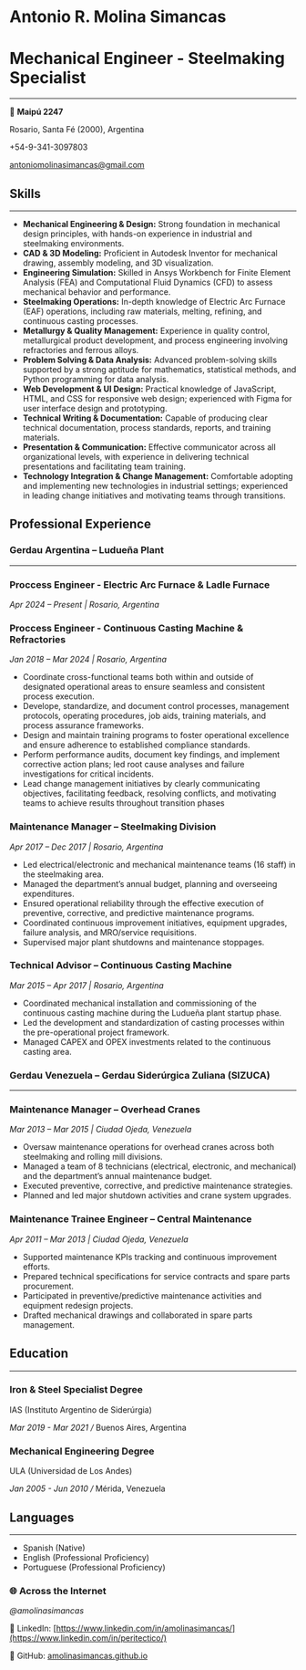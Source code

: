 # Antonio R. Molina Simancas

# **Mechanical Engineer -** Steelmaking Specialist

---

<aside>

🏡 **Maipú 2247**

Rosario, Santa Fé (2000), Argentina

+54-9-341-3097803

[antoniomolinasimancas@gmail.com](mailto:antoniomolinasimancas@gmail.com)

</aside>

## **Skills**

---

- **Mechanical Engineering & Design:** Strong foundation in mechanical design principles, with hands-on experience in industrial and steelmaking environments.
- **CAD & 3D Modeling:** Proficient in Autodesk Inventor for mechanical drawing, assembly modeling, and 3D visualization.
- **Engineering Simulation:** Skilled in Ansys Workbench for Finite Element Analysis (FEA) and Computational Fluid Dynamics (CFD) to assess mechanical behavior and performance.
- **Steelmaking Operations:** In-depth knowledge of Electric Arc Furnace (EAF) operations, including raw materials, melting, refining, and continuous casting processes.
- **Metallurgy & Quality Management:** Experience in quality control, metallurgical product development, and process engineering involving refractories and ferrous alloys.
- **Problem Solving & Data Analysis:** Advanced problem-solving skills supported by a strong aptitude for mathematics, statistical methods, and Python programming for data analysis.
- **Web Development & UI Design:** Practical knowledge of JavaScript, HTML, and CSS for responsive web design; experienced with Figma for user interface design and prototyping.
- **Technical Writing & Documentation:** Capable of producing clear technical documentation, process standards, reports, and training materials.
- **Presentation & Communication:** Effective communicator across all organizational levels, with experience in delivering technical presentations and facilitating team training.
- **Technology Integration & Change Management:** Comfortable adopting and implementing new technologies in industrial settings; experienced in leading change initiatives and motivating teams through transitions.

## **Professional Experience**

### **Gerdau Argentina – Ludueña Plant**

---

### **Proccess Engineer - Electric Arc Furnace & Ladle Furnace**

*Apr 2024 – Present | Rosario, Argentina*

### **Proccess Engineer - Continuous Casting Machine & Refractories**

*Jan 2018 – Mar 2024 | Rosario, Argentina*

- Coordinate cross-functional teams both within and outside of designated operational areas to ensure seamless and consistent process execution.
- Develope, standardize, and document control processes, management protocols, operating procedures, job aids, training materials, and process assurance frameworks.
- Design and maintain training programs to foster operational excellence and ensure adherence to established compliance standards.
- Perform performance audits, document key findings, and implement corrective action plans; led root cause analyses and failure investigations for critical incidents.
- Lead change management initiatives by clearly communicating objectives, facilitating feedback, resolving conflicts, and motivating teams to achieve results throughout transition phases

### **Maintenance Manager – Steelmaking Division**

*Apr 2017 – Dec 2017 | Rosario, Argentina*

- Led electrical/electronic and mechanical maintenance teams (16 staff) in the steelmaking area.
- Managed the department’s annual budget, planning and overseeing expenditures.
- Ensured operational reliability through the effective execution of preventive, corrective, and predictive maintenance programs.
- Coordinated continuous improvement initiatives, equipment upgrades, failure analysis, and MRO/service requisitions.
- Supervised major plant shutdowns and maintenance stoppages.

### **Technical Advisor – Continuous Casting Machine**

*Mar 2015 – Apr 2017 | Rosario, Argentina*

- Coordinated mechanical installation and commissioning of the continuous casting machine during the Ludueña plant startup phase.
- Led the development and standardization of casting processes within the pre-operational project framework.
- Managed CAPEX and OPEX investments related to the continuous casting area.

### **Gerdau Venezuela – Gerdau Siderúrgica Zuliana (SIZUCA)**

---

### **Maintenance Manager – Overhead Cranes**

*Mar 2013 – Mar 2015 | Ciudad Ojeda, Venezuela*

- Oversaw maintenance operations for overhead cranes across both steelmaking and rolling mill divisions.
- Managed a team of 8 technicians (electrical, electronic, and mechanical) and the department’s annual maintenance budget.
- Executed preventive, corrective, and predictive maintenance strategies.
- Planned and led major shutdown activities and crane system upgrades.

### **Maintenance Trainee Engineer – Central Maintenance**

*Apr 2011 – Mar 2013 | Ciudad Ojeda, Venezuela*

- Supported maintenance KPIs tracking and continuous improvement efforts.
- Prepared technical specifications for service contracts and spare parts procurement.
- Participated in preventive/predictive maintenance activities and equipment redesign projects.
- Drafted mechanical drawings and collaborated in spare parts management.

## **Education**

---

### Iron & Steel Specialist Degree

IAS (Instituto Argentino de Siderúrgia)

*Mar 2019 - Mar 2021 /* Buenos Aires, Argentina

### Mechanical Engineering Degree

ULA (Universidad de Los Andes)

*Jan 2005 - Jun 2010 /* Mérida, Venezuela

## **Languages**

---

- Spanish (Native)
- English (Professional Proficiency)
- Portuguese (Professional Proficiency)

<aside>

### 🌐 **Across the Internet**

*@amolinasimancas*

💼 LinkedIn: [https://www.linkedin.com/in/amolinasimancas/](https://www.linkedin.com/in/peritectico/)

🐙 GitHub: [amolinasimancas.github.io](http://amolinasimancas.github.io/)

</aside>